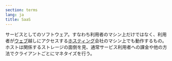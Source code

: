 ```yaml
---
section: terms
lang: ja
title: SaaS
---
```


サービスとしてのソフトウェア。すなわち利用者のマシン上だけではなく、利用者が[ウェブ](/glossary/ja/terms/web/)越しにアクセスする[ホスティング](/glossary/ja/terms/host)会社のマシン上でも動作するもの。ホストは関係するストレージの面倒を見、通常サービス利用者への課金や他の方法でクライアントごとにマネタイズを行う。
